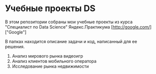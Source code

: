 # Учебные проекты DS

В этом репозитории собраны мои учебные проекты из курса "Специалист по Data Science" Яндекс.Практикума [http://google.com/] ["Google"]

В папках находится описание задачи и код, написанный для ее решения.

1. Анализ мирового рынка видеоигр
2. Анализ клиентов мобильного оператора
3. Исследование рынка недвижимости
